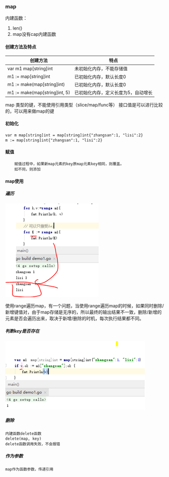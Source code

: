 ### map

内建函数：
1. len()
2. map没有cap内建函数

#### 创建方法及特点
创建方法 | 特点
---|---
var m1 map[string]int| 未初始化内存，不能存储值
m1 := map[string]int | 已初始化内存，默认长度0
m1 := make(map[string]int)| 已初始化内存，默认长度0
m1 := make(map[string]int, 5)|已初始化内存，定义长度为5，自动增长

map 类型的键，不能使用引用类型（slice/map/func等）
接口值是可以进行比较的，可以用来做map的键


#### 初始化
	var m map[string]int = map[string]int{"zhangsan":1, "lisi":2}
	m := map[string]int{"zhangsan":1, "lisi":2}

#### 赋值
		赋值过程中，如果新map元素的key原map元素key相同，则覆盖。
	    如不同，则添加

#### map使用
##### 遍历

![遍历map.PNG](.\image\遍历map.PNG)

使用range遍历map，有一个问题，当使用range遍历map的时候，如果同时删除/新增键值对，由于map存储是无序的，所以最终的输出结果不一致，删除/新增的元素是否会遍历出来，取决于新增/删除的时机，每次执行结果都不同。
##### 判断key是否存在

![map_值存在.PNG](.\image\map_值存在.PNG)

##### 删除
	内建函数delete函数
	delete(map, key)
	delete函数调用失败，不会报错

##### 作为参数
	map作为函数参数，传递引用
